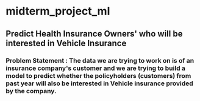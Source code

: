 # midterm_project_ml
## Predict Health Insurance Owners' who will be interested in Vehicle Insurance

### Problem Statement : The data we are trying to work on is of an insurance company's customer and we are trying to build a model to predict whether the policyholders (customers) from past year will also be interested in Vehicle insurance provided by the company.

